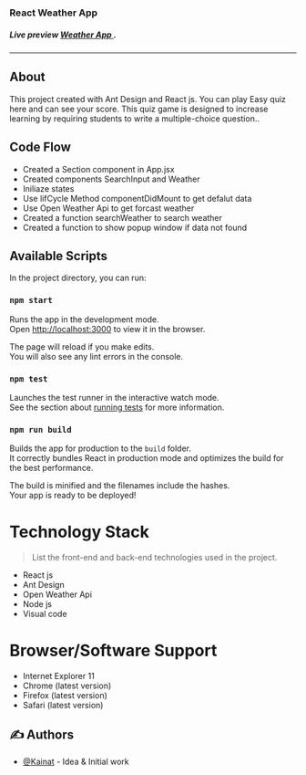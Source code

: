 ### React Weather App
##### Live preview  [Weather App ](https://my-app.kk2111436.now.sh).
 
 ---
  ## About
  
This project created with Ant Design and React js. You can play Easy quiz here and can see your score.
This quiz game is designed to increase learning by requiring students to write a multiple-choice question..

##  Code Flow

* Created a Section component in App.jsx
* Created components  SearchInput and Weather 
* Iniliaze states  
* Use lifCycle Method componentDidMount to  get  defalut data
* Use Open Weather Api to get  forcast weather
* Created  a function searchWeather to search weather 
* Created  a function to show popup window if data not found

 
## Available Scripts

In the project directory, you can run:

### `npm start`

Runs the app in the development mode.<br />
Open [http://localhost:3000](http://localhost:3000) to view it in the browser.

The page will reload if you make edits.<br />
You will also see any lint errors in the console.

### `npm test`

Launches the test runner in the interactive watch mode.<br />
See the section about [running tests](https://facebook.github.io/create-react-app/docs/running-tests) for more information.

### `npm run build`

Builds the app for production to the `build` folder.<br />
It correctly bundles React in production mode and optimizes the build for the best performance.

The build is minified and the filenames include the hashes.<br />
Your app is ready to be deployed!

Technology Stack
=================
> List the front-end and back-end technologies used in the project.
* React js
* Ant Design
* Open Weather Api
* Node js
* Visual code

Browser/Software Support
=================
* Internet Explorer 11
* Chrome (latest version)
* Firefox (latest version)
* Safari (latest version)

## ✍️ Authors <a name = "authors"></a>
- [@Kainat](https://github.com/kainatn) - Idea & Initial work
